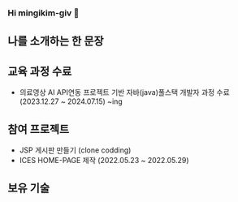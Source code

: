 ### Hi mingikim-giv 👋

## 나를 소개하는 한 문장

## 교육 과정 수료
* 의료영상 AI API연동 프로젝트 기반 자바(java)풀스택 개발자 과정 수료 (2023.12.27 ~ 2024.07.15)  ~ing

## 참여 프로젝트
* JSP 게시판 만들기 (clone codding)
* ICES HOME-PAGE 제작 (2022.05.23 ~ 2022.05.29)

## 보유 기술
